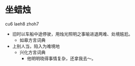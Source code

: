 # 坐蜡烛
cu6 laeh8 zhoh7
+ 旧时以车船中途停驶，用烛光照明之事喻进退两难、处境尴尬。
  * 如皋方言词典
+ 上别人当，陷入为难境地
  * 兴化方言词典
    - 他明明晓得事情复杂，还拿我去～。
